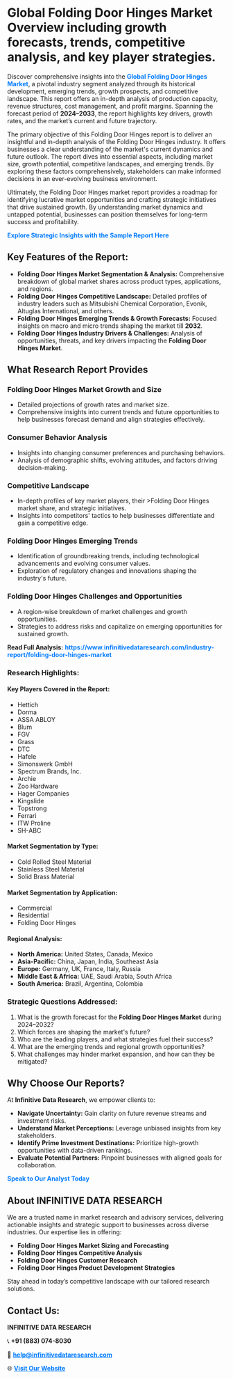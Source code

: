<h1>Global Folding Door Hinges Market Overview including growth forecasts, trends, competitive analysis, and key player strategies.</h1>
<p>
Discover comprehensive insights into the 
<a href="https://www.infinitivedataresearch.com/industry-report/folding-door-hinges-market" rel="dofollow" style="color: #007BFF; text-decoration: none;"><strong>Global Folding Door Hinges Market</strong></a>, a pivotal industry segment analyzed through its historical development, emerging trends, growth prospects, and competitive landscape. This report offers an in-depth analysis of production capacity, revenue structures, cost management, and profit margins. Spanning the forecast period of <strong>2024–2033</strong>, the report highlights key drivers, growth rates, and the market’s current and future trajectory.
</p>
<p>
The primary objective of this Folding Door Hinges report is to deliver an insightful and in-depth analysis of the Folding Door Hinges industry. It offers businesses a clear understanding of the market's current dynamics and future outlook. The report dives into essential aspects, including market size, growth potential, competitive landscapes, and emerging trends. By exploring these factors comprehensively, stakeholders can make informed decisions in an ever-evolving business environment.
</p>
<p>
Ultimately, the Folding Door Hinges market report provides a roadmap for identifying lucrative market opportunities and crafting strategic initiatives that drive sustained growth. By understanding market dynamics and untapped potential, businesses can position themselves for long-term success and profitability.
</p>
<p>
<a href="https://www.infinitivedataresearch.com/request-sample/reportId=103267" style="color: #007BFF; text-decoration: none;"><strong>Explore Strategic Insights with the Sample Report Here</strong></a>
</p>

<h2>Key Features of the Report:</h2>
<ul>
<li><strong>Folding Door Hinges Market Segmentation & Analysis:</strong> Comprehensive breakdown of global market shares across product types, applications, and regions.</li>
<li><strong>Folding Door Hinges Competitive Landscape:</strong> Detailed profiles of industry leaders such as Mitsubishi Chemical Corporation, Evonik, Altuglas International, and others.</li>
<li><strong>Folding Door Hinges Emerging Trends & Growth Forecasts:</strong> Focused insights on macro and micro trends shaping the market till <strong>2032</strong>.</li>
<li><strong>Folding Door Hinges Industry Drivers & Challenges:</strong> Analysis of opportunities, threats, and key drivers impacting the <strong>Folding Door Hinges Market</strong>.</li>
</ul>

<h2>What Research Report Provides</h2>
<h3>Folding Door Hinges Market Growth and Size</h3>
<ul>
<li>Detailed projections of growth rates and market size.</li>
<li>Comprehensive insights into current trends and future opportunities to help businesses forecast demand and align strategies effectively.</li>
</ul>

<h3>Consumer Behavior Analysis</h3>
<ul>
<li>Insights into changing consumer preferences and purchasing behaviors.</li>
<li>Analysis of demographic shifts, evolving attitudes, and factors driving decision-making.</li>
</ul>

<h3>Competitive Landscape</h3>
<ul>
<li>In-depth profiles of key market players, their >Folding Door Hinges market share, and strategic initiatives.</li>
<li>Insights into competitors' tactics to help businesses differentiate and gain a competitive edge.</li>
</ul>

<h3>Folding Door Hinges Emerging Trends</h3>
<ul>
<li>Identification of groundbreaking trends, including technological advancements and evolving consumer values.</li>
<li>Exploration of regulatory changes and innovations shaping the industry's future.</li>
</ul>

<h3>Folding Door Hinges Challenges and Opportunities</h3>
<ul>
<li>A region-wise breakdown of market challenges and growth opportunities.</li>
<li>Strategies to address risks and capitalize on emerging opportunities for sustained growth.</li>
</ul>
<p><strong>Read Full Analysis:</strong> <a href="https://www.infinitivedataresearch.com/industry-report/folding-door-hinges-market" rel="dofollow" style="color: #007BFF; text-decoration: none;"><strong>https://www.infinitivedataresearch.com/industry-report/folding-door-hinges-market</strong></a></p>
<h3>Research Highlights:</h3>
<h4>Key Players Covered in the Report:</h4>
<ul><li>Hettich</li><li>Dorma</li><li>ASSA ABLOY</li><li>Blum</li><li>FGV</li><li>Grass</li><li>DTC</li><li>Hafele</li><li>Simonswerk GmbH</li><li>Spectrum Brands, Inc.</li><li>Archie</li><li>Zoo Hardware</li><li>Hager Companies</li><li>Kingslide</li><li>Topstrong</li><li>Ferrari</li><li>ITW Proline</li><li>SH-ABC</li></ul>
<h4>Market Segmentation by Type:</h4>
<ul><li>Cold Rolled Steel Material</li><li>Stainless Steel Material</li><li>Solid Brass Material</li></ul>
<h4>Market Segmentation by Application:</h4>
<ul><li>Commercial</li><li>Residential</li><li>Folding Door Hinges</li></ul>

<h4>Regional Analysis:</h4>
<ul>
<li><strong>North America:</strong> United States, Canada, Mexico</li>
<li><strong>Asia-Pacific:</strong> China, Japan, India, Southeast Asia</li>
<li><strong>Europe:</strong> Germany, UK, France, Italy, Russia</li>
<li><strong>Middle East & Africa:</strong> UAE, Saudi Arabia, South Africa</li>
<li><strong>South America:</strong> Brazil, Argentina, Colombia</li>
</ul>

<h3>Strategic Questions Addressed:</h3>
<ol>
<li>What is the growth forecast for the <strong>Folding Door Hinges Market</strong> during 2024–2032?</li>
<li>Which forces are shaping the market's future?</li>
<li>Who are the leading players, and what strategies fuel their success?</li>
<li>What are the emerging trends and regional growth opportunities?</li>
<li>What challenges may hinder market expansion, and how can they be mitigated?</li>
</ol>

<h2>Why Choose Our Reports?</h2>
<p>At <strong>Infinitive Data Research</strong>, we empower clients to:</p>
<ul>
<li><strong>Navigate Uncertainty:</strong> Gain clarity on future revenue streams and investment risks.</li>
<li><strong>Understand Market Perceptions:</strong> Leverage unbiased insights from key stakeholders.</li>
<li><strong>Identify Prime Investment Destinations:</strong> Prioritize high-growth opportunities with data-driven rankings.</li>
<li><strong>Evaluate Potential Partners:</strong> Pinpoint businesses with aligned goals for collaboration.</li>
</ul>
<p><a href="https://www.infinitivedataresearch.com/industry-report/folding-door-hinges-market" rel="dofollow" style="color: #007BFF; text-decoration: none;"><strong>Speak to Our Analyst Today</strong></a></p>

<h2>About INFINITIVE DATA RESEARCH</h2>
<p>We are a trusted name in market research and advisory services, delivering actionable insights and strategic support to businesses across diverse industries. Our expertise lies in offering:</p>
<ul>
<li><strong>Folding Door Hinges Market Sizing and Forecasting</strong></li>
<li><strong>Folding Door Hinges Competitive Analysis</strong></li>
<li><strong>Folding Door Hinges Customer Research</strong></li>
<li><strong>Folding Door Hinges Product Development Strategies</strong></li>
</ul>
<p>Stay ahead in today’s competitive landscape with our tailored research solutions.</p>

<h2>Contact Us:</h2>
<p><strong>INFINITIVE DATA RESEARCH</strong></p>
<p>📞 <strong>+91 (883) 074-8030</strong></p>
<p>📧 <strong><a href="mailto:help@infinitivedataresearch.com" style="color: #007BFF;">help@infinitivedataresearch.com</a></strong></p>
<p>🌐 <strong><a href="https://www.infinitivedataresearch.com" rel="dofollow" style="color: #007BFF;">Visit Our Website</a></strong></p>